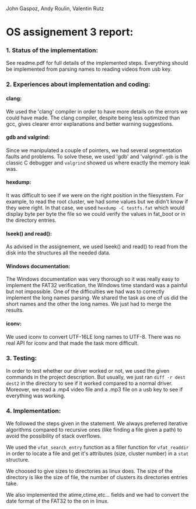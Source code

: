 John Gaspoz, Andy Roulin, Valentin Rutz

OS assignement 3 report:
========================

### 1. Status of the implementation:

See readme.pdf for full details of the implemented steps. Everything should be implemented from parsing names to reading videos from usb key.

### 2. Experiences about implementation and coding:

####   clang:

We used the 'clang' compiler in order to have more details on the errors we could have made. The clang compiler, despite being less optimized than gcc, gives clearer error explanations and better warning suggestions.

####   gdb and valgrind:

Since we manipulated a couple of pointers, we had several segmentation faults and problems. To solve these, we used 'gdb' and 'valgrind'. `gdb` is the classic C debugger and `valgrind` showed us where exactly the memory leak was.

#### hexdump:

It was difficult to see if we were on the right position in the filesystem. For example, to read the root cluster, we had some values but we didn't know if they were right.
In that case, we used `hexdump -C testfs.fat` which would display byte per byte the file so we could verify the values in fat_boot or in the directory entries.

#### lseek() and read():

As advised in the assignement, we used lseek() and read() to read from the disk into the structures all the needed data.

#### Windows documentation:

The Windows documentation was very thorough so it was really easy to implement the FAT32 verification, the Windows time standard was a painful but not impossible.
One of the difficulties we had was to correctly implement the long names parsing. We shared the task as one of us did the short names and the other the long names. We just had to merge the results.

#### iconv:

We used iconv to convert UTF-16LE long names to UTF-8.
There was no real API for iconv and that made the task more difficult.

### 3. Testing:

In order to test whether our driver worked or not, we used the given commands in the project description.
But usually, we just ran `diff -r dest dest2` in the directory to see if it worked compared to a normal driver.
Moreover, we read a .mp4 video file and a .mp3 file on a usb key to see if everything was working.

### 4. Implementation:

We followed the steps given in the statement. We always preferred iterative algorithms compared to recursive ones (like finding a file given a path) to avoid the possibility of stack overflows.

We used the `vfat_search_entry` function as a filler function for `vfat_readdir` in order to locate a file and get it's attributes (size, cluster number) in a `stat` structure.

We choosed to give sizes to directories as linux does. The size of the directory is like the size of file, the number of clusters its directories entries take.

We also implemented the atime,ctime,etc... fields and we had to convert the date format of the FAT32 to the on in linux.
